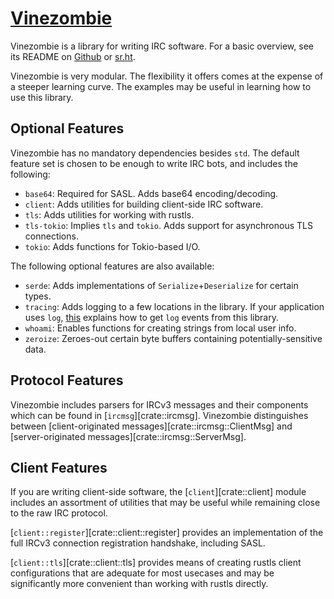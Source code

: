 # [Vinezombie](https://github.com/vinezombie/vinezombie)

Vinezombie is a library for writing IRC software.
For a basic overview, see its README
on [Github](https://github.com/vinezombie/vinezombie#readme)
or [sr.ht](https://git.sr.ht/~daemoness/vinezombie).

Vinezombie is very modular.
The flexibility it offers comes at the expense of a steeper learning curve.
The examples may be useful in learning how to use this library.

## Optional Features

Vinezombie has no mandatory dependencies besides `std`.
The default feature set is chosen to be enough to write IRC bots,
and includes the following:

* `base64`: Required for SASL.
Adds base64 encoding/decoding.
* `client`:
Adds utilities for building client-side IRC software.
* `tls`:
Adds utilities for working with rustls.
* `tls-tokio`: Implies `tls` and `tokio`.
Adds support for asynchronous TLS connections.
* `tokio`:
Adds functions for Tokio-based I/O.

The following optional features are also available:

* `serde`:
Adds implementations of `Serialize`+`Deserialize` for certain types.
* `tracing`:
Adds logging to a few locations in the library.
If your application uses `log`,
[this](https://docs.rs/tracing/0.1/tracing/#emitting-log-records)
explains how to get `log` events from this library.
* `whoami`:
Enables functions for creating strings from local user info.
* `zeroize`:
Zeroes-out certain byte buffers containing potentially-sensitive data.

## Protocol Features

Vinezombie includes parsers for IRCv3 messages and their components
which can be found in [`ircmsg`][crate::ircmsg].
Vinezombie distinguishes between
[client-originated messages][crate::ircmsg::ClientMsg]
and [server-originated messages][crate::ircmsg::ServerMsg].

## Client Features

If you are writing client-side software,
the [`client`][crate::client] module includes an assortment of utilities
that may be useful while remaining close to the raw IRC protocol.

[`client::register`][crate::client::register] provides an implementation
of the full IRCv3 connection registration handshake, including SASL.

[`client::tls`][crate::client::tls] provides means of creating
rustls client configurations that are adequate for most usecases
and may be significantly more convenient than working with rustls directly.
